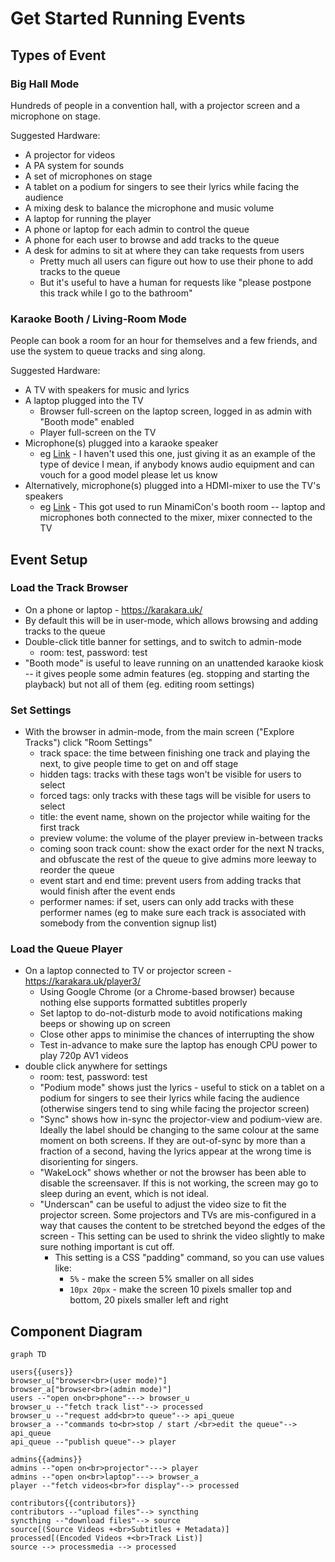 # Get Started Running Events

## Types of Event

### Big Hall Mode
Hundreds of people in a convention hall, with a projector screen and a microphone on stage.

Suggested Hardware:
* A projector for videos
* A PA system for sounds
* A set of microphones on stage
* A tablet on a podium for singers to see their lyrics while facing the audience
* A mixing desk to balance the microphone and music volume
* A laptop for running the player
* A phone or laptop for each admin to control the queue
* A phone for each user to browse and add tracks to the queue
* A desk for admins to sit at where they can take requests from users
  * Pretty much all users can figure out how to use their phone to add tracks to the queue
  * But it's useful to have a human for requests like "please postpone this track while I go to the bathroom"

### Karaoke Booth / Living-Room Mode
People can book a room for an hour for themselves and a few friends, and use the system to queue tracks and sing along.

Suggested Hardware:
* A TV with speakers for music and lyrics
* A laptop plugged into the TV
  * Browser full-screen on the laptop screen, logged in as admin with "Booth mode" enabled
  * Player full-screen on the TV
* Microphone(s) plugged into a karaoke speaker
  * eg [Link](https://www.amazon.co.uk/JYX-Portable-Wireless-Microphones-Bluetooth-Black/dp/B0D5D6G7LQ) - I haven't used this one, just giving it as an example of the type of device I mean, if anybody knows audio equipment and can vouch for a good model please let us know
* Alternatively, microphone(s) plugged into a HDMI-mixer to use the TV's speakers
  * eg [Link](https://www.amazon.co.uk/Portable-Karaoke-Microphone-Wireless-Amplifier/dp/B07GRKXKC3) - This got used to run MinamiCon's booth room -- laptop and microphones both connected to the mixer, mixer connected to the TV


## Event Setup

### Load the Track Browser
* On a phone or laptop - https://karakara.uk/
* By default this will be in user-mode, which allows browsing and adding tracks to the queue
* Double-click title banner for settings, and to switch to admin-mode
  * room: test, password: test
* "Booth mode" is useful to leave running on an unattended karaoke kiosk -- it gives people some admin features (eg. stopping and starting the playback) but not all of them (eg. editing room settings)

### Set Settings
* With the browser in admin-mode, from the main screen ("Explore Tracks") click "Room Settings"
  * track space: the time between finishing one track and playing the next, to give people time to get on and off stage
  * hidden tags: tracks with these tags won't be visible for users to select
  * forced tags: only tracks with these tags will be visible for users to select
  * title: the event name, shown on the projector while waiting for the first track
  * preview volume: the volume of the player preview in-between tracks
  * coming soon track count: show the exact order for the next N tracks, and obfuscate the rest of the queue to give admins more leeway to reorder the queue
  * event start and end time: prevent users from adding tracks that would finish after the event ends
  * performer names: if set, users can only add tracks with these performer names (eg to make sure each track is associated with somebody from the convention signup list)

### Load the Queue Player
* On a laptop connected to TV or projector screen - https://karakara.uk/player3/
  * Using Google Chrome (or a Chrome-based browser) because nothing else supports formatted subtitles properly
  * Set laptop to do-not-disturb mode to avoid notifications making beeps or showing up on screen
  * Close other apps to minimise the chances of interrupting the show
  * Test in-advance to make sure the laptop has enough CPU power to play 720p AV1 videos
* double click anywhere for settings
  * room: test, password: test
  * "Podium mode" shows just the lyrics - useful to stick on a tablet on a podium for singers to see their lyrics while facing the audience (otherwise singers tend to sing while facing the projector screen)
  * "Sync" shows how in-sync the projector-view and podium-view are. Ideally the label should be changing to the same colour at the same moment on both screens. If they are out-of-sync by more than a fraction of a second, having the lyrics appear at the wrong time is disorienting for singers.
  * "WakeLock" shows whether or not the browser has been able to disable the screensaver. If this is not working, the screen may go to sleep during an event, which is not ideal.
  * "Underscan" can be useful to adjust the video size to fit the projector screen. Some projectors and TVs are mis-configured in a way that causes the content to be stretched beyond the edges of the screen - This setting can be used to shrink the video slightly to make sure nothing important is cut off.
    * This setting is a CSS "padding" command, so you can use values like:
      * `5%` - make the screen 5% smaller on all sides
      * `10px 20px` - make the screen 10 pixels smaller top and bottom, 20 pixels smaller left and right


## Component Diagram

```mermaid
graph TD

users{{users}}
browser_u["browser<br>(user mode)"]
browser_a["browser<br>(admin mode)"]
users --"open on<br>phone"---> browser_u
browser_u --"fetch track list"--> processed
browser_u --"request add<br>to queue"--> api_queue
browser_a --"commands to<br>stop / start /<br>edit the queue"--> api_queue
api_queue --"publish queue"--> player

admins{{admins}}
admins --"open on<br>projector"---> player
admins --"open on<br>laptop"---> browser_a
player --"fetch videos<br>for display"--> processed

contributors{{contributors}}
contributors --"upload files"--> syncthing
syncthing --"download files"--> source
source[(Source Videos +<br>Subtitles + Metadata)]
processed[(Encoded Videos +<br>Track List)]
source --> processmedia --> processed
```
